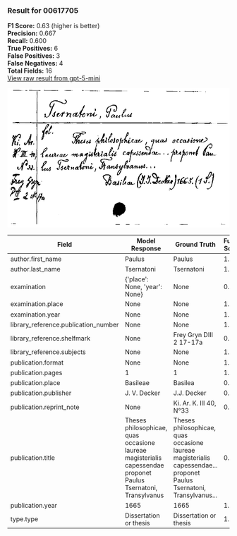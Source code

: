 ### Result for 00617705
**F1 Score:** 0.63 (higher is better)<br>**Precision:** 0.667<br>**Recall:** 0.600<br>**True Positives:** 6<br>**False Positives:** 3<br>**False Negatives:** 4<br>**Total Fields:** 16<br>[View raw result from gpt-5-mini](https://github.com/RISE-UNIBAS/humanities_data_benchmark/blob/main/results/2025-09-02/T0166/request_T0166_00617705.json)

<img src="https://github.com/RISE-UNIBAS/humanities_data_benchmark/blob/main/benchmarks/zettelkatalog/images/00617705.jpg?raw=true" alt="00617705" width="600px">

| Field | Model Response | Ground Truth | Fuzzy Score | Match |
|-------|----------------|--------------|-------------|-------|
| author.first_name | Paulus | Paulus | 1.000 | ✅ |
| author.last_name | Tsernatoni | Tsernatoni | 1.000 | ✅ |
| examination | {'place': None, 'year': None} | None | 0.000 | ❌ |
| examination.place | None | None | 1.000 | ✅ |
| examination.year | None | None | 1.000 | ✅ |
| library_reference.publication_number | None | None | 1.000 | ✅ |
| library_reference.shelfmark | None | Frey Gryn DIII 2 17-17a | 0.000 | ❌ |
| library_reference.subjects | None | None | 1.000 | ✅ |
| publication.format | None | None | 1.000 | ✅ |
| publication.pages | 1 | 1 | 1.000 | ✅ |
| publication.place | Basileae | Basilea | 0.933 | ❌ |
| publication.publisher | J. V. Decker | J.J. Decker | 0.870 | ❌ |
| publication.reprint_note | None | Ki. Ar. K. III 40, N°33 | 0.000 | ❌ |
| publication.title | Theses philosophicae, quas occasione laureae magisterialis capessendae proponet Paulus Tsernatoni, Transylvanus | Theses philosophicae, quas occasione laureae magisterialis capessendae... proponet Paulus Tsernatoni, Transylvanus... | 0.974 | ✅ |
| publication.year | 1665 | 1665 | 1.000 | ✅ |
| type.type | Dissertation or thesis | Dissertation or thesis | 1.000 | ✅ |

